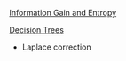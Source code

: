 [Information Gain and Entropy](https://victorzhou.com/blog/information-gain/)

[Decision Trees](https://medium.com/@fe.valvekens/understanding-decision-trees-38294f5c8f25)
- Laplace correction

